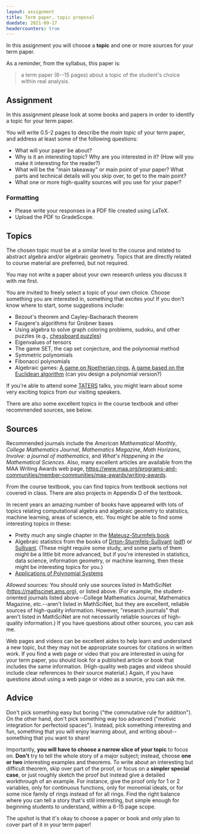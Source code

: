 ```yaml
---
layout: assignment
title: Term paper, topic proposal
duedate: 2021-09-17
headercounters: true
---
```


In this assignment you will choose a **topic** and one or more sources for your term paper.

As a reminder, from the syllabus, this paper is:
> a term paper (6--15 pages) about a topic of the student's choice within real analysis.


## Assignment

In this assignment please look at some books and papers
in order to identify a topic for your term paper.


You will write 0.5-2 pages to describe the *main topic*
of your term paper, and address at least some of the following questions:
+ What will your paper be about?
+ Why is it an interesting topic? Why are you interested in it?
  (How will you make it interesting for the reader?)
+ What will be the "main takeaway" or main point of your paper?
  What parts and technical details will you skip over, to get to the main point?
+ What one or more high-quality sources will you use for your paper?

### Formatting

+ Please write your responses in a PDF file created using LaTeX.
+ Upload the PDF to GradeScope.


## Topics

The chosen topic must be at a similar level to the course
and related to abstract algebra and/or algebraic geometry.
Topics that are directly related to course material are preferred,
but not required.

You may not write a paper about your own research unless you discuss it with me first.



You are invited to freely select a topic of your own choice.
Choose something you are interested in, something that excites you!
If you don't know where to start, some suggestions include:
+ Bezout's theorem and Cayley-Bacharach theorem
+ Faugere's algorithms for Grobner bases
+ Using algebra to solve graph coloring problems, sudoku,
  and other puzzles (e.g., [chessboard puzzles](https://arxiv.org/abs/math/0504113))
+ Eigenvalues of tensors
+ The game SET, the cap set conjecture, and the polynomial method
+ Symmetric polynomials
+ Fibonacci polynomials
+ Algebraic games: [A game on Noetherian rings](https://mathoverflow.net/questions/93276/a-game-on-noetherian-rings),
  [A game based on the Euclidean algorithm](https://mathoverflow.net/questions/401753/a-game-based-on-the-euclidean-algorithm)
  (can you design a polynomial version?)

If you're able to attend some [TATERS](https://sites.google.com/boisestate.edu/taters/)
talks, you might learn about some very exciting topics from our visiting speakers.

There are also some excellent topics in the course textbook and other recommended sources,
see below.

## Sources

Recommended journals include the
*American Mathematical Monthly*,
*College Mathematics Journal*,
*Mathematics Magazine*,
*Math Horizons*,
*Involve: a journal of mathematics*,
and *What's Happening in the Mathematical Sciences*.
Also, many excellent articles are available from the MAA Writing Awards web page,
<https://www.maa.org/programs-and-communities/member-communities/maa-awards/writing-awards>.

From the course textbook, you can find topics from
textbook sections not covered in class.
There are also projects in Appendix D of the textbook.

In recent years an amazing number of books have appeared
with lots of topics relating computational algebra and algebraic geometry
to statistics, machine learning, areas of science, etc.
You might be able to find some interesting topics in these:
+ Pretty much any single chapter in the [Mateusz-Sturmfels book](https://www.math.uni-konstanz.de/~michalek/book.html)
+ Algebraic statistics from the books of [Drton-Sturmfels-Sullivant](https://www.springer.com/gp/book/9783764389048)
  ([pdf](https://math.berkeley.edu/~bernd/owl.pdf))
  or [Sullivant](https://bookstore.ams.org/gsm-194/).
  (These might require some study, and some parts of them might be a little bit more advanced,
  but if you're interested in statistics, data science, information geometry,
  or machine learning, then these might be interesting topics for you.)
+ [Applications of Polynomial Systems](https://bookstore.ams.org/cbms-134)

*Allowed* sources: You should only use sources listed in MathSciNet (<https://mathscinet.ams.org>),
or listed above.
(For example, the student-oriented journals listed above--College Mathematics Journal, Mathematics Magazine, etc.--aren't
listed in MathSciNet, but they are excellent, reliable sources of high-quality information.
However, "research journals" that aren't listed in MathSciNet are not necessarily reliable sources of high-quality information.)
If you have questions about other sources, you can ask me.

Web pages and videos can be excellent aides to help learn and understand a new topic,
but they may not be appropriate sources for citations in written work.
If you find a web page or video that you are interested in using for your term paper,
you should look for a published article or book that includes the same information.
(High-quality web pages and videos should include clear references to their source material.)
Again, if you have questions about using a web page or video as a source, you can ask me.




## Advice

Don't pick something easy but boring ("the commutative rule for addition").
On the other hand, don't pick something way too advanced ("motivic integration for perfectoid spaces").
Instead, pick something interesting and fun, something that you will enjoy learning about,
and writing about--something that you want to share!

Importantly, **you will have to choose a narrow slice of your topic** to focus on.
**Don't** try to tell the whole story of a major subject;
instead, choose **one or two** interesting examples and theorems.
To write about an interesting but difficult theorem,
skip over part of the proof, or focus on a **simpler special case**,
or just roughly sketch the proof but instead give a detailed workthrough of an example.
For instance, give the proof only for 1 or 2 variables, only for continuous functions,
only for monomial ideals, or for some nice family of rings instead of for all rings.
Find the right balance where you can tell a story that's still interesting,
but simple enough for beginning students to understand, within a 6-15 page scope.

The upshot is that it's okay to choose a paper or book and only plan
to cover part of it in your term paper!
